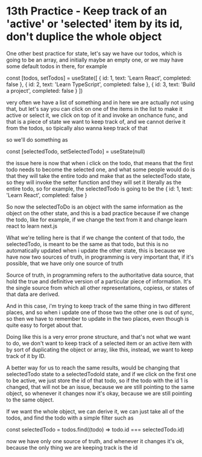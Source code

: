 # 13th Practice - Keep track of an 'active' or 'selected' item by its id, don't duplice the whole object

One other best practice for state, let's say we have our todos, which is going to be an array, and initially maybe an
empty one, or we may have some default todos in there, for example

const [todos, setTodos] = useState([
  {
    id: 1,
    text: 'Learn React',
    completed: false
  },
  {
    id: 2,
    text: 'Learn TypeScript',
    completed: false
  },
  {
    id: 3,
    text: 'Build a project',
    completed: false
  }
])

very often we have a list of something and in here we are actually not using that, but let's say you can click on one of
the items in the list to make it active or select it, we click on top of it and invoke an onchance func, and that is a piece
of state we want to keep track of, and we cannot derive it from the todos, so tipically also wanna keep track of that

so we'll do something as

const [selectedTodo, setSelectedTodo] = useState(null)

the issue here is now that when i click on the todo, that means that the first todo needs to become the selected one, and
what some people would do is that they will take the entire todo and make that as the selectedTodo state, so they will 
invoke the setter function and they will set it literally as the entire todo, so for example, the selectedTodo is going to be
the
  {
    id: 1,
    text: 'Learn React',
    completed: false
  }

So now the selectedToDo is an object with the same information as the object on the other state, and this is a bad practice
because if we change the todo, like for example, if we change the text from it and change learn react to learn next.js

What we're telling here is that if we change the content of that todo, the selectedTodo, is meant to be the same as that
todo, but this is no automatically updated when i update the other state, this is because we have now two sources of truth, in
programming is very important that, if it's possible, that we have only one source of truth

Source of truth, in programming refers to the authoritative data source, that hold the true and definitive version of a particular
piece of information. It's the single source from which all other representations, copiess, or states of that data are derived.

And in this case, i'm trying to keep track of the same thing in two different places, and so when i update one of those two
the other one is out of sync, so then we have to remember to update in the two places, even though is quite easy to forget
about that.

Doing like this is a very error prone structure, and that's not what we want to do, we don't want to keep track of a selected
item or an active item with by sort of duplicating the object or array, like this, instead, we want to keep track of it by ID.

A better way for us to reach the same results, would be changing that selectedTodo state to a selectedTodoId state, and if we
click on the first one to be active, we just store the id of that todo, so if the todo with the id 1 is changed, that will
not be an issue, because we are still pointing to the same object, so whenever it changes now it's okay, because we are still
pointing to the same object.

If we want the whole object, we can derive it, we can just take all of the todos, and find the todo with a simple filter
such as

const selectedTodo = todos.find((todo) => todo.id === selectedTodo.id)

now we have only one source of truth, and whenever it changes it's ok, because the only thing we are keeping track is the id




